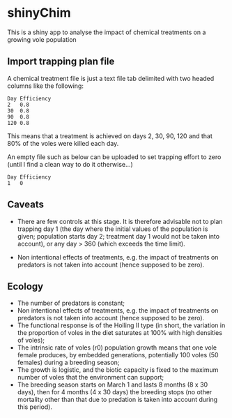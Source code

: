 # shinyChim

This is a shiny app to analyse the impact of chemical treatments on a growing vole population

## Import trapping plan file

A chemical treatment file is just a text file tab delimited with two headed columns like the following:


```
Day	Efficiency
2	0.8
30	0.8
90	0.8
120	0.8

```

This means that a treatment is achieved on days 2, 30, 90, 120 and that 80% of the voles were killed each day.

An empty file such as below can be uploaded to set trapping effort to zero (until I find a clean way to do it otherwise...)

```
Day	Efficiency
1	0
```


## Caveats

- There are few controls at this stage. It is therefore advisable not to plan trapping day 1 (the day where the initial values of the population is given; population starts day 2; treatment day 1 would not be taken into account), or any day > 360 (which exceeds the time limit).

-  Non intentional effects of treatments, e.g. the impact of treatments on predators is not taken into account (hence supposed to be zero).


## Ecology

- The number of predators is constant;
- Non intentional effects of treatments, e.g. the impact of treatments on predators is not taken into account (hence supposed to be zero).
- The functional response is of the Holling II type (in short, the variation in the proportion of voles in the diet saturates at 100% with high densities of voles);
- The intrinsic rate of voles (r0) population growth means that one vole female produces, by embedded generations, potentially 100 voles (50 females) during a breeding season;
- The growth is logistic, and the biotic capacity is fixed to the maximum number of voles that the environment can support;
- The breeding season starts on March 1 and lasts 8 months (8 x 30 days), then for 4 months (4 x 30 days) the breeding stops (no other mortality other than that due to predation is taken into account during this period).



